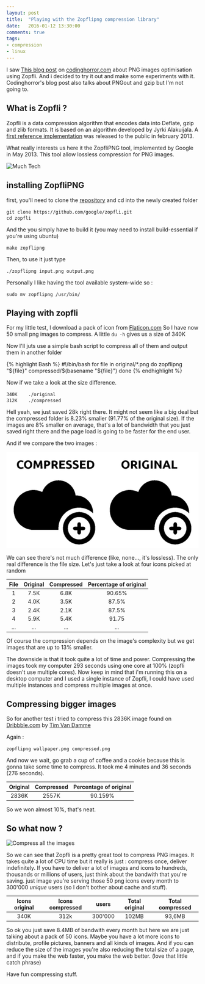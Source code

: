 ```yaml
---
layout: post
title:  "Playing with the Zopflipng compression library"
date:   2016-01-12 13:30:00
comments: true
tags:
- compression
- linux
---
```


I saw [This blog post](http://blog.codinghorror.com/zopfli-optimization-literally-free-bandwidth/) on [codinghorror.com](http://codinghorror.com) about PNG images optimisation using Zopfli. And i decided to try it out and make some experiments with it. Codinghorror's blog post also talks about PNGout and gzip but I'm not going to.

## What is Zopfli ?

Zopfli is a data compression algorithm that encodes data into Deflate, gzip and zlib formats. It is based on an algorithm developed by Jyrki Alakuijala. A [first reference implementation](https://github.com/google/zopfli) was released to the public in february 2013.

What really interests us here it the ZopfliPNG tool, implemented by Google in May 2013. This tool allow lossless compression for PNG images.

![Much Tech](https://i.imgflip.com/mshs7.jpg)

## installing ZopfliPNG

first, you'll need to clone the [repository](https://github.com/google/zopfli) and cd into the newly created folder

    git clone https://github.com/google/zopfli.git
    cd zopfli

And the you simply have to build it (you may need to install build-essential if you're using ubuntu)

    make zopflipng

Then, to use it just type

    ./zopflipng input.png output.png

Personally I like having the tool available system-wide so :

    sudo mv zopflipng /usr/bin/

## Playing with zopfli

For my little test, I download a pack of icon from [Flaticon.com](http://www.flaticon.com/) So I have now 50 small png images to compress. A little `du -h` gives us a size of 340K

Now I'll juts use a simple bash script to compress all of them and output them in another folder

{% highlight Bash %}
#!/bin/bash
for file in original/*.png
do
    zopflipng "${file}" compressed/$(basename "${file}")
done
{% endhighlight %}

Now if we take a look at the size difference.

    340K	./original
    312K	./compressed

Hell yeah, we just saved 28k right there. It might not seem like a big deal but the compressed folder is 8.23% smaller (91.77% of the original size). If the images are 8% smaller on average, that's a lot of bandwidth that you just saved right there and the page load is going to be faster for the end user.

And if we compare the two images :

![Zopfli Comparison](/images/zopfli.png)

We can see there's not much difference (like, none..., it's lossless). The only real difference is the file size. Let's just take a look at four icons picked at random

| File | Original | Compressed | Percentage of original |
|:----:|:--------:|:----------:|:----------------------:|
|   1  |   7.5K   |    6.8K    |         90.65%         |
|   2  |   4.0K   |    3.5K    |          87.5%         |
|   3  |   2.4K   |    2.1K    |          87.5%         |
|   4  |   5.9K   |    5.4K    |          91.75         |
|  ... |    ...   |     ...    |           ...          |

Of course the compression depends on the image's complexity but we get images that are up to 13% smaller.

The downside is that it took quite a lot of time and power. Compressing the images took my computer 293 seconds using one core at 100% (zopfli doesn't use multiple cores). Now keep in mind that i'm running this on a desktop computer and I used a single instance of Zopfli, I could have used multiple instances and compress multiple images at once.

## Compressing bigger images

So for another test i tried to compress this 2836K image found on [Dribbble.com](https://dribbble.com/shots/631004-Wallpaper-Retina/attachments/53013) by [Tim Van Damme](https://twitter.com/maxvoltar)

Again :

    zopflipng wallpaper.png compressed.png

And now we wait, go grab a cup of coffee and a cookie because this is gonna take some time to compress. It took me 4 minutes and 36 seconds (276 seconds).

| Original | Compressed | Percentage of original |
|:--------:|:----------:|:----------------------:|
|   2836K  |    2557K   |         90.159%        |

So we won almost 10%, that's neat.

## So what now ?

![Compress all the images](https://i.imgflip.com/x82yl.jpg)

So we can see that Zopfli is a pretty great tool to compress PNG images. It takes quite a lot of CPU time but it really is just : compress once, deliver indefinitely. If you have to deliver a lot of images and icons to hundreds, thousands or millions of users, just think about the bandwith that you're saving.
just image you're serving those 50 png icons every month to 300'000 *unique* users (so I don't bother about cache and stuff).

| Icons original | Icons compressed |  users  | Total original | Total compressed |
|:--------------:|:----------------:|:-------:|:--------------:|:----------------:|
|      340K      |       312k       | 300'000 |      102MB     |      93,6MB      |

So ok you just save 8.4MB of bandwith every month but here we are just talking about a pack of 50 icons. Maybe you have a lot more icons to distribute, profile pictures, banners and all kinds of images. And if you can reduce the size of the images you're also reducing the total size of a page, and if you make the web faster, you make the web better. (love that little catch phrase)

Have fun compressing stuff.
